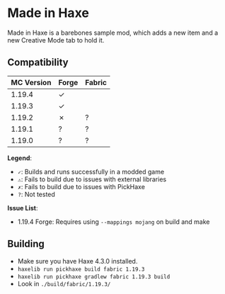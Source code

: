 # Made in Haxe

Made in Haxe is a barebones sample mod, which adds a new item and a new Creative Mode tab to hold it.

## Compatibility

MC Version | Forge | Fabric
---|---|---
1.19.4 | ✓ | 
1.19.3 | ✓ | 
1.19.2 | ✗ | ?
1.19.1 | ? | ?
1.19.0 | ? | ?

**Legend**:
- `✓`: Builds and runs successfully in a modded game
- `⚠`: Fails to build due to issues with external libraries
- `✗`: Fails to build due to issues with PickHaxe
- `?`: Not tested

**Issue List**:
- 1.19.4 Forge: Requires using `--mappings mojang` on build and make


## Building

- Make sure you have Haxe 4.3.0 installed.
- `haxelib run pickhaxe build fabric 1.19.3`
- `haxelib run pickhaxe gradlew fabric 1.19.3 build`
- Look in `./build/fabric/1.19.3/`